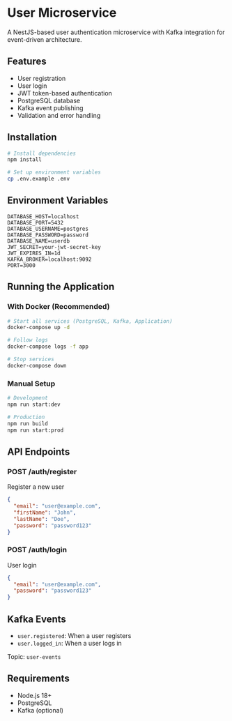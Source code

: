 # User Microservice

A NestJS-based user authentication microservice with Kafka integration for event-driven architecture.

## Features

- User registration
- User login
- JWT token-based authentication
- PostgreSQL database
- Kafka event publishing
- Validation and error handling

## Installation

```bash
# Install dependencies
npm install

# Set up environment variables
cp .env.example .env
```

## Environment Variables

```
DATABASE_HOST=localhost
DATABASE_PORT=5432
DATABASE_USERNAME=postgres
DATABASE_PASSWORD=password
DATABASE_NAME=userdb
JWT_SECRET=your-jwt-secret-key
JWT_EXPIRES_IN=1d
KAFKA_BROKER=localhost:9092
PORT=3000
```

## Running the Application

### With Docker (Recommended)

```bash
# Start all services (PostgreSQL, Kafka, Application)
docker-compose up -d

# Follow logs
docker-compose logs -f app

# Stop services
docker-compose down
```

### Manual Setup

```bash
# Development
npm run start:dev

# Production
npm run build
npm run start:prod
```

## API Endpoints

### POST /auth/register
Register a new user

```json
{
  "email": "user@example.com",
  "firstName": "John",
  "lastName": "Doe",
  "password": "password123"
}
```

### POST /auth/login
User login

```json
{
  "email": "user@example.com",
  "password": "password123"
}
```

## Kafka Events

- `user.registered`: When a user registers
- `user.logged_in`: When a user logs in

Topic: `user-events`

## Requirements

- Node.js 18+
- PostgreSQL
- Kafka (optional)